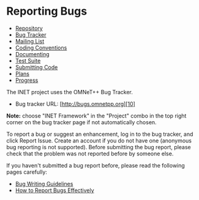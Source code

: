 # Reporting Bugs 

*   [Repository][1] 
*   [Bug Tracker][2] 
*   [Mailing List][3] 
*   [Coding Conventions][4] 
*   [Documenting][5] 
*   [Test Suite][6] 
*   [Submitting Code][7] 
*   [Plans][8] 
*   [Progress][9] 

The INET project uses the OMNeT++ Bug Tracker. 

*   Bug tracker URL: [http://bugs.omnetpp.org][10] 

**Note:** choose "INET Framework" in the "Project" combo in the top right corner on the bug tracker page if not automatically chosen. 

To report a bug or suggest an enhancement, log in to the bug tracker, and click Report Issue. Create an account if you do not have one (anonymous bug reporting is not supported). Before submitting the bug report, please check that the problem was not reported before by someone else. 

If you haven't submitted a bug report before, please read the following pages carefully: 

*   [Bug Writing Guidelines][11] 
*   [How to Report Bugs Effectively][12]

 [1]: http://localhost:/web/inet/index.php?n=Main.Development
 [2]: http://localhost:/web/inet/index.php?n=Main.BugTracker
 [3]: http://localhost:/web/inet/index.php?n=Main.MailingList
 [4]: http://localhost:/web/inet/index.php?n=Main.CodingConventions
 [5]: http://localhost:/web/inet/index.php?n=Main.DocumentationGuidelines
 [6]: http://localhost:/web/inet/index.php?n=Main.TestSuite
 [7]: http://localhost:/web/inet/index.php?n=Main.SubmittingCode
 [8]: http://localhost:/web/inet/index.php?n=Main.Plans
 [9]: http://localhost:/web/inet/index.php?n=Main.OngoingWork
 [10]: http://dev.omnetpp.org/bugs/view_all_bug_page.php?project_id=2
 [11]: https://bugs.eclipse.org/bugs/page.cgi?id=bug-writing.html
 [12]: http://www.chiark.greenend.org.uk/%7Esgtatham/bugs.html